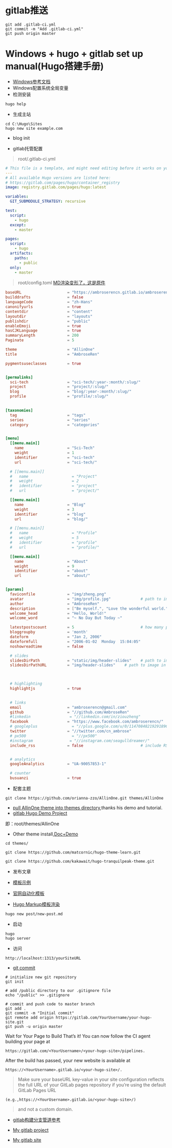 # gitlab推送
```
git add .gitlab-ci.yml
git commit -m "Add .gitlab-ci.yml"
git push origin master
```

# Windows + hugo + gitlab set up manual(Hugo搭建手册)

- [Windows参考文档](https://gohugo.io/getting-started/installing/#windows)
- Windows配置系统全局变量
- 检测安装
```
hugo help
```

- 生成主站
```
cd C:\Hugo\Sites
hugo new site example.com
```

- blog init
+ gitlab托管配置
> root/.gitlab-ci.yml

```yml
# This file is a template, and might need editing before it works on your project.
---
# All available Hugo versions are listed here:
# https://gitlab.com/pages/hugo/container_registry
image: registry.gitlab.com/pages/hugo:latest

variables:
  GIT_SUBMODULE_STRATEGY: recursive

test:
  script:
    - hugo
  except:
    - master

pages:
  script:
    - hugo
  artifacts:
    paths:
      - public
  only:
    - master

```

> root/config.toml [MD渲染变形了，这是原件](https://github.com/AmbroseRen/test/edit/master/Doc/Tools/hugo.md)
```toml
baseURL                    = "https://ambroserencn.gitlab.io/ambroserencn"
builddrafts                = false
languageCode               = "zh-Hans"
canonifyurls               = true
contentdir                 = "content"
layoutdir                  = "layouts"
publishdir                 = "public"
enableEmoji                = true
hasCJKLanguage             = true
summaryLength              = 200
Paginate                   = 5

theme                      = "AllinOne"
title                      = "AmbroseRen"

pygmentsuseclasses         = true


[permalinks]
  sci-tech                 = "sci-tech/:year-:month/:slug/"
  project                  = "project/:slug/"
  blog                     = "blog/:year-:month/:slug/"
  profile                  = "profile/:slug/"
  

[taxonomies]
  tag                      = "tags"
  series                   = "series"
  category                 = "categories"


[menu]
  [[menu.main]]
    name                   = "Sci-Tech"
    weight                 = 1
    identifier             = "sci-tech"
    url                    = "sci-tech/"

  # [[menu.main]]
  #   name                   = "Project"
  #   weight                 = 2
  #   identifier             = "project"
  #   url                    = "project/"

  [[menu.main]]
    name                   = "Blog"
    weight                 = 3
    identifier             = "blog"
    url                    = "blog/"

  # [[menu.main]]
  #   name                   = "Profile"
  #   weight                 = 5
  #   identifier             = "profile"
  #   url                    = "profile/"

  [[menu.main]]
    name                   = "About"
    weight                 = 9
    identifier             = "about"
    url                    = "about/"


[params]
  faviconfile              = "img/zheng.png"
  avatar                   = "img/profile.jpg"             # path to image in static dir e.g img/avatar.png (do not use in the same time as gravatar)
  author                   = "AmbroseRen"
  description              = ["Be myself.", "Love the wonderful world.", "Do the right things and be a better man."]           # appears in the site header when set to a non-empty string
  welcome_head             = "Hello, World!"
  welcome_word             = "~ No Day But Today ~"

  latestpostscount         = 5                             # how many posts to display on the home page
  bloggroupby              = 'month'
  dateform                 = "Jan 2, 2006"
  dateformfull             = "2006-01-02  Monday  15:04:05"
  noshowreadtime           = false       

  # slides
  slidesDirPath            = "static/img/header-slides"    # path to image in local dir (for hugo)
  slidesDirPathURL         = "img/header-slides"    # path to image in static dir (for static pages)

  

  # highlighting 
  highlightjs              = true
  

  # links
  email                    = "ambroserencn@gmail.com"
  github                   = "//github.com/AmbroseRen"
  #linkedin                 = "//linkedin.com/in/ziouzheng"
  facebook                 = "https://www.facebook.com/ambroserencn/"
  # googleplus               = "//plus.google.com/u/0/114708482192918964838"
  twitter                  = "//twitter.com/cn_ambrose"
  # px500                    = "//px500"
  #instagram                = "//instagram.com/seagulldreamer/"
  include_rss              = false                         # include RSS <link> tag in <head> and show RSS icon


  # analytics
  googleAnalytics          = "UA-90057853-1"

  # counter
  busuanzi                 = true
```

- 配套主题
```
git clone https://github.com/orianna-zzo/AllinOne.git themes/AllinOne
```
+ [pull AllinOne theme into themes directory](https://github.com/orianna-zzo/blog-hugo),thanks his demo and tutorial.
+ [gitlab Hugo Demo Project](https://gitlab.com/pages/hugo)

即：root/themes/AllinOne

- Other theme install,[Doc+Demo](https://themes.gohugo.io/hugo-theme-learn/)
```
cd themes/

git clone https://github.com/matcornic/hugo-theme-learn.git

git clone https://github.com/kakawait/hugo-tranquilpeak-theme.git
```

- 发布文章

- [模板示例](https://github.com/orianna-zzo/blog-hugo/edit/master/content/sci-tech/2018-01/blog%E5%85%BB%E6%88%90%E8%AE%B04-hugo%E4%B8%AD%E5%A2%9E%E5%8A%A0tags%E7%AD%89%E5%88%86%E7%B1%BB.md)

- [官网自动化模板](https://gohugo.io/templates/lists/)

- [Hugo Markup模板渲染](https://gohugo.io/getting-started/configuration-markup/)

```
hugo new post/new-post.md
```

- 启动

```
hugo
hugo server
```

- 访问

```
http://localhost:1313/yourSiteURL
```

- [git commit](https://gohugo.io/hosting-and-deployment/hosting-on-gitlab/)

```gitlab
# initialize new git repository
git init

# add /public directory to our .gitignore file
echo "/public" >> .gitignore

# commit and push code to master branch
git add .
git commit -m "Initial commit"
git remote add origin https://gitlab.com/YourUsername/your-hugo-site.git
git push -u origin master
```

Wait for Your Page to Build 
That’s it! You can now follow the CI agent building your page at

```
https://gitlab.com/<YourUsername>/<your-hugo-site>/pipelines.
```

After the build has passed, your new website is available at 

```
https://<YourUsername>.gitlab.io/<your-hugo-site>/.
```

> Make sure your baseURL key-value in your site configuration reflects the full URL of your GitLab pages repository if you’re using the default GitLab Pages URL 

```
(e.g.,https://<YourUsername>.gitlab.io/<your-hugo-site>/) 
```

> and not a custom domain.

- [gitlab构建分支管道参考](https://docs.gitlab.com/ee/ci/pipelines/pipeline_architectures.html)

- [My gitlab project](https://gitlab.com/ambroserencn/ambroserencn)

- [My gitlab site](https://ambroserencn.gitlab.io/ambroserencn/)
